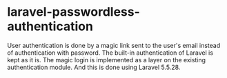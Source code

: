 # laravel-passwordless-authentication
User authentication is done by a magic link sent to the user's email instead of authentication with password. The built-in authentication of Laravel is kept as it is. The magic login is implemented as a layer on the existing authentication module. And this is done using Laravel 5.5.28.

